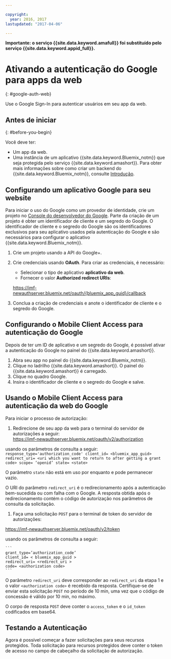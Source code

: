 ```yaml
---

copyright:
  year: 2016, 2017
lastupdated: "2017-04-06"

---
```


**Importante: o serviço {{site.data.keyword.amafull}} foi substituído pelo serviço {{site.data.keyword.appid_full}}.**

# Ativando a autenticação do Google para apps da web
{: #google-auth-web}

Use o Google Sign-In para autenticar usuários em seu app da web.


## Antes de iniciar
{: #before-you-begin}

Você deve ter:
* Um app da web.
* Uma instância de um aplicativo {{site.data.keyword.Bluemix_notm}} que seja protegida pelo serviço {{site.data.keyword.amashort}}. Para obter mais informações sobre como criar um backend do {{site.data.keyword.Bluemix_notm}}, consulte [Introdução](index.html).

## Configurando um aplicativo Google para seu website
Para iniciar o uso do Google como um provedor de identidade, crie um projeto no [Console do desenvolvedor do Google](https://console.developers.google.com). Parte da criação de um projeto é obter um identificador de cliente e um segredo do Google. O identificador de cliente e o segredo do Google são os identificadores exclusivos para seu aplicativo usados pela autenticação do Google e são necessários para configurar o aplicativo {{site.data.keyword.Bluemix_notm}}.

1. Crie um projeto usando a API do Google+.
1. Crie credenciais usando **OAuth**. Para criar as credenciais, é necessário:
    * Selecionar o tipo de aplicativo **aplicativo da web**.
    * Fornecer o valor **Authorized redirect URIs**:

     https://imf-newauthserver.bluemix.net/oauth/{bluemix_app_guid}/callback
1. Conclua a criação de credenciais e anote o identificador de cliente e o segredo do Google.


## Configurando o Mobile Client Access para autenticação do Google
Depois de ter um ID de aplicativo e um segredo do Google, é possível ativar a autenticação do Google no painel do {{site.data.keyword.amashort}}.

1. Abra seu app no painel do {{site.data.keyword.Bluemix_notm}}.
1. Clique no ladrilho {{site.data.keyword.amashort}}. O painel do {{site.data.keyword.amashort}} é carregado.
1. Clique no quadro Google.
1. Insira o identificador de cliente e o segredo do Google e salve.


## Usando o Mobile Client Access para autenticação da web do Google
Para iniciar o processo de autorização:

1. Redirecione de seu app da web para o terminal do servidor de autorizações a seguir:  
  https://imf-newauthserver.bluemix.net/oauth/v2/authorization

  usando os parâmetros de consulta a seguir:
	```
   response_type='authorization_code'
   client_id= <bluemix_app_guid>
   redirect_uri= <uri which you want to return to after getting a grant code>
   scope= ‘openid’
   state= <state>
	```

  O parâmetro `state` não está em uso por enquanto e pode permanecer vazio.

  O URI do parâmetro `redirect_uri` é o redirecionamento após a autenticação bem-sucedida ou com falha com o Google.
  A resposta obtida após o redirecionamento contém o código de autorização nos parâmetros de consulta da solicitação.
1. Faça uma solicitação `POST` para o terminal de token do servidor de autorizações:

 https://imf-newauthserver.bluemix.net/oauth/v2/token


  usando os parâmetros de consulta a seguir:

	```
  	grant_type=’authorization_code’
    client_id= < bluemix_app_guid >
    redirect_uri= <redirect_uri >
    code= <authorization code>
	```
  O parâmetro `redirect_uri` deve corresponder ao `redirect_uri` da etapa 1 e o valor `<authorization code>` é recebido da resposta.
  Certifique-se de enviar esta solicitação `POST` no período de 10 min, uma vez que o código de concessão é válido por 10 min, no máximo.

O corpo de resposta `POST` deve conter o `access_token` e o `id_token` codificados em base64.

## Testando a Autenticação

Agora é possível começar a fazer solicitações para seus recursos protegidos.
Toda solicitação para recursos protegidos deve conter o token de acesso no campo de cabeçalho da solicitação de autorização.

